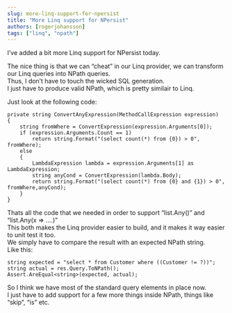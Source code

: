 ```yaml
---
slug: more-linq-support-for-npersist
title: "More Linq support for NPersist"
authors: [rogerjohansson]
tags: ["linq", "npath"]
---
```

I’ve added a bit more Linq support for NPersist today.

<!-- truncate -->

The nice thing is that we can “cheat” in our Linq provider, we can transform our Linq queries into NPath queries.  
Thus, I don’t have to touch the wicked SQL generation.  
I just have to produce valid NPath, which is pretty similair to Linq.

Just look at the following code:

```
private string ConvertAnyExpression(MethodCallExpression expression) 
{ 
    string fromWhere = ConvertExpression(expression.Arguments[0]);     
    if (expression.Arguments.Count == 1) 
        return string.Format("(select count(*) from {0}) > 0", fromWhere); 
    else 
    { 
        LambdaExpression lambda = expression.Arguments[1] as LambdaExpression; 
        string anyCond = ConvertExpression(lambda.Body); 
        return string.Format("(select count(*) from {0} and {1}) > 0", fromWhere,anyCond); 
    } 
} 
```

Thats all the code that we needed in order to support “list.Any()” and “list.Any(x =\> ….)”  
This both makes the Linq provider easier to build, and it makes it way easier to unit test it too.  
We simply have to compare the result with an expected NPath string.  
Like this:

```
string expected = "select * from Customer where ((Customer != ?))"; 
string actual = res.Query.ToNPath(); 
Assert.AreEqual<string>(expected, actual);
```

So I think we have most of the standard query elements in place now.  
I just have to add support for a few more things inside NPath, things like “skip”, “is” etc.
